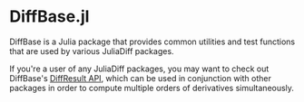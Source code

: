 
<a id='DiffBase.jl-1'></a>

# DiffBase.jl


DiffBase is a Julia package that provides common utilities and test functions that are used by various JuliaDiff packages.


If you're a user of any JuliaDiff packages, you may want to check out DiffBase's [DiffResult API](diffresult.md), which can be used in conjunction with other packages in order to compute multiple orders of derivatives simultaneously.

